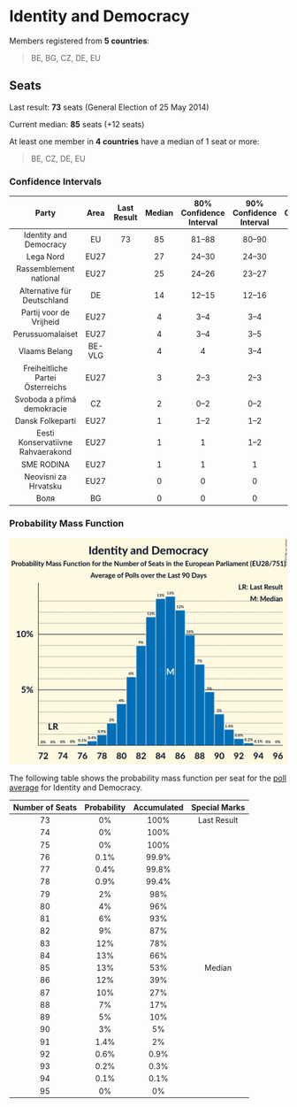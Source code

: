 # Identity and Democracy

Members registered from **5 countries**:

> BE, BG, CZ, DE, EU

## Seats

Last result: **73** seats (General Election of 25 May 2014)

Current median: **85** seats (+12 seats)

At least one member in **4 countries** have a median of 1 seat or more:

> BE, CZ, DE, EU

### Confidence Intervals

| Party | Area | Last Result | Median | 80% Confidence Interval | 90% Confidence Interval | 95% Confidence Interval | 99% Confidence Interval |
|:-----:|:----:|:-----------:|:------:|:-----------------------:|:-----------------------:|:-----------------------:|:-----------------------:|
| Identity and Democracy | EU | 73 | 85 | 81–88 | 80–90 | 79–90 | 77–92 |
| Lega Nord | EU27 | | 27 | 24–30 | 24–30 | 23–30 | 22–31 |
| Rassemblement national | EU27 | | 25 | 24–26 | 23–27 | 22–27 | 21–28 |
| Alternative für Deutschland | DE | | 14 | 12–15 | 12–16 | 12–16 | 11–17 |
| Partij voor de Vrijheid | EU27 | | 4 | 3–4 | 3–4 | 3–5 | 3–5 |
| Perussuomalaiset | EU27 | | 4 | 3–4 | 3–5 | 3–5 | 3–5 |
| Vlaams Belang | BE-VLG | | 4 | 4 | 3–4 | 3–4 | 3–4 |
| Freiheitliche Partei Österreichs | EU27 | | 3 | 2–3 | 2–3 | 2–3 | 2–4 |
| Svoboda a přímá demokracie | CZ | | 2 | 0–2 | 0–2 | 0–2 | 0–3 |
| Dansk Folkeparti | EU27 | | 1 | 1–2 | 1–2 | 1–2 | 1–2 |
| Eesti Konservatiivne Rahvaerakond | EU27 | | 1 | 1 | 1–2 | 1–2 | 1–2 |
| SME RODINA | EU27 | | 1 | 1 | 1 | 0–1 | 0–2 |
| Neovisni za Hrvatsku | EU27 | | 0 | 0 | 0 | 0 | 0 |
| Воля | BG | | 0 | 0 | 0 | 0 | 0 |

### Probability Mass Function

![Graph with seats probability mass function not yet produced](average-2019-12-31-seats-pmf-identityanddemocracy.png "Seats Probability Mass Function")

The following table shows the probability mass function per seat for the [poll average](average-2019-12-31.html) for Identity and Democracy.

| Number of Seats | Probability | Accumulated | Special Marks |
|:---------------:|:-----------:|:-----------:|:-------------:|
| 73 | 0% | 100% | Last Result |
| 74 | 0% | 100% |  |
| 75 | 0% | 100% |  |
| 76 | 0.1% | 99.9% |  |
| 77 | 0.4% | 99.8% |  |
| 78 | 0.9% | 99.4% |  |
| 79 | 2% | 98% |  |
| 80 | 4% | 96% |  |
| 81 | 6% | 93% |  |
| 82 | 9% | 87% |  |
| 83 | 12% | 78% |  |
| 84 | 13% | 66% |  |
| 85 | 13% | 53% | Median |
| 86 | 12% | 39% |  |
| 87 | 10% | 27% |  |
| 88 | 7% | 17% |  |
| 89 | 5% | 10% |  |
| 90 | 3% | 5% |  |
| 91 | 1.4% | 2% |  |
| 92 | 0.6% | 0.9% |  |
| 93 | 0.2% | 0.3% |  |
| 94 | 0.1% | 0.1% |  |
| 95 | 0% | 0% |  |


